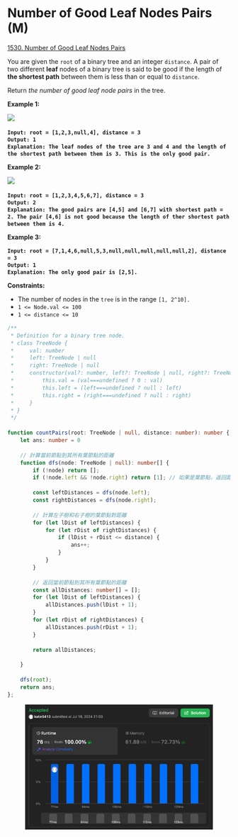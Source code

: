 # Number of Good Leaf Nodes Pairs (M)

[1530. Number of Good Leaf Nodes Pairs](https://leetcode.com/problems/number-of-good-leaf-nodes-pairs/)



You are given the `root` of a binary tree and an integer `distance`. A pair of two different **leaf** nodes of a binary tree is said to be good if the length of **the shortest path** between them is less than or equal to `distance`.

Return _the number of good leaf node pairs_ in the tree.

&#x20;

**Example 1:**

![](https://assets.leetcode.com/uploads/2020/07/09/e1.jpg)

<pre><code><strong>Input: root = [1,2,3,null,4], distance = 3
</strong><strong>Output: 1
</strong><strong>Explanation: The leaf nodes of the tree are 3 and 4 and the length of the shortest path between them is 3. This is the only good pair.
</strong></code></pre>

**Example 2:**

![](https://assets.leetcode.com/uploads/2020/07/09/e2.jpg)

<pre><code><strong>Input: root = [1,2,3,4,5,6,7], distance = 3
</strong><strong>Output: 2
</strong><strong>Explanation: The good pairs are [4,5] and [6,7] with shortest path = 2. The pair [4,6] is not good because the length of ther shortest path between them is 4.
</strong></code></pre>

**Example 3:**

<pre><code><strong>Input: root = [7,1,4,6,null,5,3,null,null,null,null,null,2], distance = 3
</strong><strong>Output: 1
</strong><strong>Explanation: The only good pair is [2,5].
</strong></code></pre>

&#x20;

**Constraints:**

* The number of nodes in the `tree` is in the range `[1, 2^10].`
* `1 <= Node.val <= 100`
* `1 <= distance <= 10`





```typescript
/**
 * Definition for a binary tree node.
 * class TreeNode {
 *     val: number
 *     left: TreeNode | null
 *     right: TreeNode | null
 *     constructor(val?: number, left?: TreeNode | null, right?: TreeNode | null) {
 *         this.val = (val===undefined ? 0 : val)
 *         this.left = (left===undefined ? null : left)
 *         this.right = (right===undefined ? null : right)
 *     }
 * }
 */

function countPairs(root: TreeNode | null, distance: number): number {
    let ans: number = 0

    // 計算當前節點到其所有葉節點的距離
    function dfs(node: TreeNode | null): number[] {
        if (!node) return [];
        if (!node.left && !node.right) return [1]; // 如果是葉節點，返回距離為 1

        const leftDistances = dfs(node.left);
        const rightDistances = dfs(node.right);

        // 計算左子樹和右子樹的葉節點對距離
        for (let lDist of leftDistances) {
            for (let rDist of rightDistances) {
                if (lDist + rDist <= distance) {
                    ans++;
                }
            }
        }

        // 返回當前節點到其所有葉節點的距離
        const allDistances: number[] = [];
        for (let lDist of leftDistances) {
            allDistances.push(lDist + 1);
        }
        for (let rDist of rightDistances) {
            allDistances.push(rDist + 1);
        }

        return allDistances;

    }

    dfs(root);
    return ans;
};
```

<figure><img src="../.gitbook/assets/截圖 2024-07-18 晚上9.04.13.png" alt=""><figcaption></figcaption></figure>
